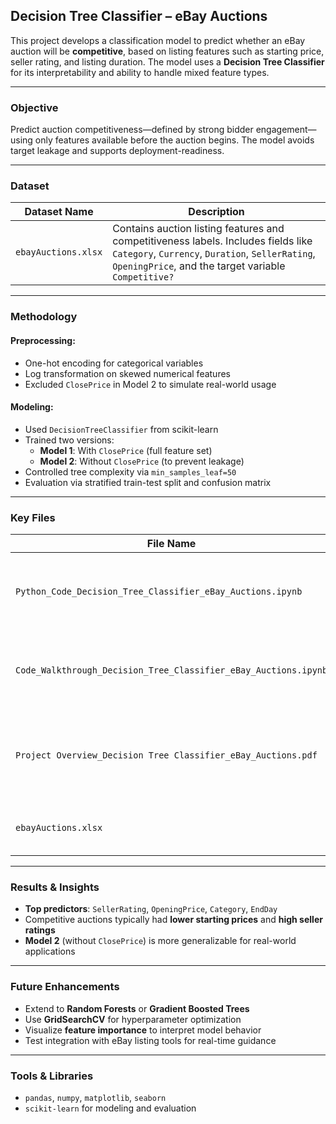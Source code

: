 ## Decision Tree Classifier – eBay Auctions

This project develops a classification model to predict whether an eBay auction will be **competitive**, based on listing features such as starting price, seller rating, and listing duration. The model uses a **Decision Tree Classifier** for its interpretability and ability to handle mixed feature types.

---

### Objective

Predict auction competitiveness—defined by strong bidder engagement—using only features available before the auction begins. The model avoids target leakage and supports deployment-readiness.

---

### Dataset

| Dataset Name       | Description |
|--------------------|-------------|
| `ebayAuctions.xlsx`| Contains auction listing features and competitiveness labels. Includes fields like `Category`, `Currency`, `Duration`, `SellerRating`, `OpeningPrice`, and the target variable `Competitive?` |

---

### Methodology

#### Preprocessing:
- One-hot encoding for categorical variables
- Log transformation on skewed numerical features
- Excluded `ClosePrice` in Model 2 to simulate real-world usage

#### Modeling:
- Used `DecisionTreeClassifier` from scikit-learn
- Trained two versions:
  - **Model 1**: With `ClosePrice` (full feature set)
  - **Model 2**: Without `ClosePrice` (to prevent leakage)
- Controlled tree complexity via `min_samples_leaf=50`
- Evaluation via stratified train-test split and confusion matrix

---

### Key Files

| File Name                                                    | Description |
|---------------------------------------------------------------|-------------|
| `Python_Code_Decision_Tree_Classifier_eBay_Auctions.ipynb`   | Full implementation from preprocessing to model evaluation |
| `Code_Walkthrough_Decision_Tree_Classifier_eBay_Auctions.ipynb` | Annotated explanation of preprocessing, feature selection, and model logic |
| `Project Overview_Decision Tree Classifier_eBay_Auctions.pdf`| Executive summary with problem framing, methodology, insights, and takeaways |
| `ebayAuctions.xlsx`                                          | Original dataset used for training and analysis |

---

### Results & Insights

- **Top predictors**: `SellerRating`, `OpeningPrice`, `Category`, `EndDay`
- Competitive auctions typically had **lower starting prices** and **high seller ratings**
- **Model 2** (without `ClosePrice`) is more generalizable for real-world applications

---

### Future Enhancements

- Extend to **Random Forests** or **Gradient Boosted Trees**
- Use **GridSearchCV** for hyperparameter optimization
- Visualize **feature importance** to interpret model behavior
- Test integration with eBay listing tools for real-time guidance

---

### Tools & Libraries

- `pandas`, `numpy`, `matplotlib`, `seaborn`
- `scikit-learn` for modeling and evaluation

